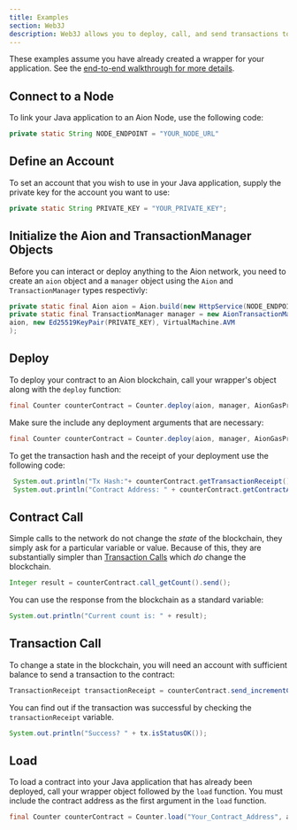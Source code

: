 ```yaml
---
title: Examples
section: Web3J
description: Web3J allows you to deploy, call, and send transactions to a contract straight from the framework itself. This article walks you through each of those workflows.
---
```


These examples assume you have already created a wrapper for your application. See the [end-to-end walkthrough for more details](/developers/apis/web3j/walkthrough).

## Connect to a Node

To link your Java application to an Aion Node, use the following code:

```java
private static String NODE_ENDPOINT = "YOUR_NODE_URL"
```

## Define an Account

To set an account that you wish to use in your Java application, supply the private key for the account you want to use:

```java
private static String PRIVATE_KEY = "YOUR_PRIVATE_KEY";
```

## Initialize the Aion and TransactionManager Objects

Before you can interact or deploy anything to the Aion network, you need to create an `aion` object and a `manager` object using the `Aion` and `TransactionManager` types respectivly:

```java
private static final Aion aion = Aion.build(new HttpService(NODE_ENDPOINT));
private static final TransactionManager manager = new AionTransactionManager(
aion, new Ed25519KeyPair(PRIVATE_KEY), VirtualMachine.AVM
);
```

## Deploy

To deploy your contract to an Aion blockchain, call your wrapper's object along with the `deploy` function:

```java
final Counter counterContract = Counter.deploy(aion, manager, AionGasProvider.INSTANCE, 1).send();
```

Make sure the include any deployment arguments that are necessary:

```java
final Counter counterContract = Counter.deploy(aion, manager, AionGasProvider.INSTANCE, "This is a deployment argument").send();
```

To get the transaction hash and the receipt of your deployment use the following code:

```java
 System.out.println("Tx Hash:"+ counterContract.getTransactionReceipt());
 System.out.println("Contract Address: " + counterContract.getContractAddress());
```

## Contract Call

Simple calls to the network do not change the _state_ of the blockchain, they simply ask for a particular variable or value. Because of this, they are substantially simpler than [Transaction Calls](#transaction) which _do_ change the blockchain.

```java
Integer result = counterContract.call_getCount().send();
```

You can use the response from the blockchain as a standard variable:

```java
System.out.println("Current count is: " + result);
```

## Transaction Call

To change a state in the blockchain, you will need an account with sufficient balance to send a transaction to the contract:

```java
TransactionReceipt transactionReceipt = counterContract.send_incrementCounter(1).send();
```

You can find out if the transaction was successful by checking the `transactionReceipt` variable.

```java
System.out.println("Success? " + tx.isStatusOK());
```

## Load

To load a contract into your Java application that has already been deployed, call your wrapper object followed by the `load` function. You must include the contract address as the first argument in the `load` function.

```java
final Counter counterContract = Counter.load("Your_Contract_Address", aion, manager, AionGasProvider.INSTANCE);
```

